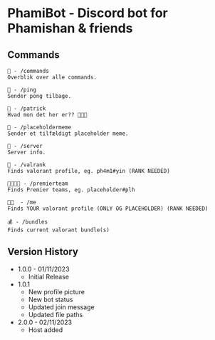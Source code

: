 # PhamiBot - Discord bot for Phamishan & friends

## Commands
```
🤖 - /commands
Overblik over alle commands.

🏓 - /ping
Sender pong tilbage.

👑 - /patrick
Hvad mon det her er?? 👀👀👀

🤣 - /placeholdermeme
Sender et tilfældigt placeholder meme.

📜 - /server
Server info.

🔫 - /valrank
Finds valorant profile, eg. ph4m1#yin (RANK NEEDED)

👨‍👨‍👦‍👦 - /premierteam
Finds Premier teams, eg. placeholder#plh

🫵🏾  - /me
Finds YOUR valorant profile (ONLY OG PLACEHOLDER) (RANK NEEDED)

💰 - /bundles
Finds current valorant bundle(s)
```
## Version History

* 1.0.0 - 01/11/2023
    * Initial Release
* 1.0.1
    * New profile picture
    * New bot status
    * Updated join message
    * Updated file paths
* 2.0.0 - 02/11/2023
    * Host added
